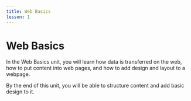 ```yaml
---
title: Web Basics
lesson: 1
---
```


# Web Basics

In the Web Basics unit, you will learn how data is transferred on the web, how to put content into web pages, and how to add design and layout to a webpage.

By the end of this unit, you will be able to structure content and add basic design to it.
